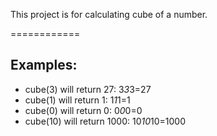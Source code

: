 This project is for calculating cube of a number.

============
## Examples:
* cube(3) will return 27: 3*3*3=27
* cube(1) will return 1: 1*1*1=1
* cube(0) will return 0: 0*0*0=0
* cube(10) will return 1000: 10*10*10=1000